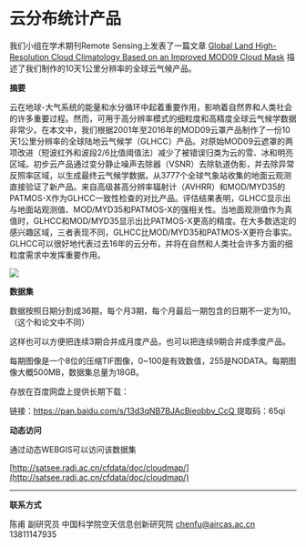 # 云分布统计产品



我们小组在学术期刊Remote Sensing上发表了一篇文章
[Global Land High-Resolution Cloud Climatology Based on an Improved MOD09 Cloud Mask](https://www.mdpi.com/2072-4292/13/19/3997/htm)
描述了我们制作的10天1公里分辨率的全球云气候产品。



**摘要**

云在地球-大气系统的能量和水分循环中起着重要作用，影响着自然界和人类社会的许多重要过程。然而，可用于高分辨率模式的细粒度和高精度全球云气候学数据非常少。在本文中，我们根据2001年至2016年的MOD09云罩产品制作了一份10天1公里分辨率的全球陆地云气候学（GLHCC）产品。对原始MOD09云遮罩的两项改进（短波红外和波段2/6比值阈值法）减少了被错误归类为云的雪、冰和明亮区域。初步云产品通过变分静止噪声去除器（VSNR）去除轨道伪影，并去除异常反照率区域，以生成最终云气候学数据。从3777个全球气象站收集的地面云观测直接验证了新产品。来自高级甚高分辨率辐射计（AVHRR）和MOD/MYD35的PATMOS-X作为GLHCC一致性检查的对比产品。评估结果表明，GLHCC显示出与地面站观测值、MOD/MYD35和PATMOS-X的强相关性。当地面观测值作为真值时，GLHCC和MOD/MYD35显示出比PATMOS-X更高的精度。在大多数选定的感兴趣区域，三者表现不同，GLHCC比MOD/MYD35和PATMOS-X更符合事实。GLHCC可以很好地代表过去16年的云分布，并将在自然和人类社会许多方面的细粒度需求中发挥重要作用。

![](https://www.mdpi.com/remotesensing/remotesensing-13-03997/article_deploy/html/images/remotesensing-13-03997-g001-550.jpg)



**数据集**

数据按照日期分割成36期，每个月3期，每个月最后一期包含的日期不一定为10。（这个和论文中不同）

这样也可以方便把连续3期合并成月度产品，也可以把连续9期合并成季度产品。

每期图像是一个8位的压缩TIF图像，0~100是有效数值，255是NODATA。每期图像大概500MB，数据集总量为18GB。

存放在百度网盘上提供长期下载：

链接：[https://pan.baidu.com/s/13d3qNB7BJAcBieobbv_CcQ ](https://pan.baidu.com/s/13d3qNB7BJAcBieobbv_CcQ)
提取码：65qi



**动态访问**

通过动态WEBGIS可以访问该数据集

[http://satsee.radi.ac.cn/cfdata/doc/cloudmap/](http://satsee.radi.ac.cn/cfdata/doc/cloudmap/)



---



**联系方式**

陈甫 副研究员
中国科学院空天信息创新研究院
chenfu@aircas.ac.cn
13811147935

